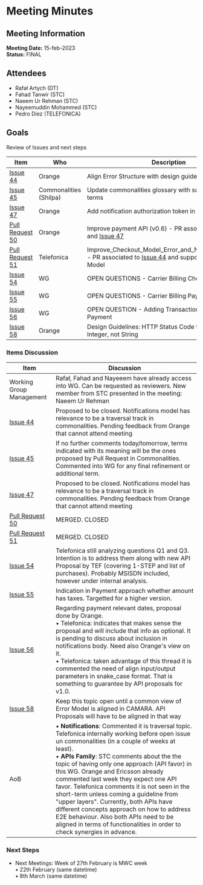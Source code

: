 # Meeting Minutes
## Meeting Information
**Meeting Date:** 15-feb-2023<br/>
**Status:** FINAL

## Attendees
- Rafał Artych (DT)
- Fahad Tanwir (STC)
- Naeem Ur Rehman (STC)
- Nayeemuddin Mohammed (STC)
- Pedro Díez (TELEFONICA)


## Goals
Review of Issues and next steps</br>


Item | Who | Description
---- | ---- | ----
[Issue 44](https://github.com/camaraproject/CarrierBillingCheckOut/issues/44) | Orange | Align Error Structure with design guideline
[Issue 45](https://github.com/camaraproject/CarrierBillingCheckOut/issues/45) | Commonalities (Shilpa) | Update commonalities glossary with subproject relevant terms 
[Issue 47](https://github.com/camaraproject/CarrierBillingCheckOut/issues/47) | Orange | Add notification authorization token in POST Request
[Pull Request 50](https://github.com/camaraproject/CarrierBillingCheckOut/pull/50) | Orange | Improve payment API (v0.6) - PR associated to [Issue 44](https://github.com/camaraproject/CarrierBillingCheckOut/issues/44) and [Issue 47](https://github.com/camaraproject/CarrierBillingCheckOut/issues/47) 
[Pull Request 51](https://github.com/camaraproject/CarrierBillingCheckOut/pull/51) | Telefonica | Improve_Checkout_Model_Error_and_Notifications_(v0.6) - PR associated to [Issue 44](https://github.com/camaraproject/CarrierBillingCheckOut/issues/44) and support for Notifications Model
[Issue 54](https://github.com/camaraproject/CarrierBillingCheckOut/issues/54) | WG | OPEN QUESTIONS - Carrier Billing Checkout Proposal
[Issue 55](https://github.com/camaraproject/CarrierBillingCheckOut/issues/55) | WG | OPEN QUESTIONS - Carrier Billing Payment Proposal
[Issue 56](https://github.com/camaraproject/CarrierBillingCheckOut/issues/56) | WG | OPEN QUESTION - Adding Transaction time for a Payment
[Issue 58](https://github.com/camaraproject/CarrierBillingCheckOut/issues/58) | Orange | Design Guidelines: HTTP Status Code type should be Integer, not String


### Items Discussion

Item | Discussion
---- | ---- 
Working Group Management | Rafał, Fahad and Nayeeem have already access into WG. Can be requested as reviewers. New member from STC presented in the meeting: Naeem Ur Rehman 
[Issue 44](https://github.com/camaraproject/CarrierBillingCheckOut/issues/44) | Proposed to be closed. Notifications model has relevance to be a traversal track in commonalities. Pending feedback from Orange that cannot attend meeting
[Issue 45](https://github.com/camaraproject/CarrierBillingCheckOut/issues/45) | If no further comments today/tomorrow, terms indicated with its meaning will be the ones proposed by Pull Request in Commonalities. Commented into WG for any final refinement or additional term.
[Issue 47](https://github.com/camaraproject/CarrierBillingCheckOut/issues/47) | Proposed to be closed. Notifications model has relevance to be a traversal track in commonalities. Pending feedback from Orange that cannot attend meeting
[Pull Request 50](https://github.com/camaraproject/CarrierBillingCheckOut/pull/50) | MERGED. CLOSED
[Pull Request 51](https://github.com/camaraproject/CarrierBillingCheckOut/pull/51) | MERGED. CLOSED
[Issue 54](https://github.com/camaraproject/CarrierBillingCheckOut/issues/54) | Telefonica still analyzing questions Q1 and Q3. Intention is to address them along with new API Proposal by TEF (covering 1-STEP and list of purchases). Probably MSISDN included, however under internal analysis.
[Issue 55](https://github.com/camaraproject/CarrierBillingCheckOut/issues/55) | Indication in Payment approach whether amount has taxes. Targetted for a higher version.
[Issue 56](https://github.com/camaraproject/CarrierBillingCheckOut/issues/56) | Regarding payment relevant dates, proposal done by Orange. <br/> • Telefonica: indicates that makes sense the proposal and will include that info as optional. It is pending to discuss about inclusion in notifications body. Need also Orange's view on it. <br/> • Telefonica: taken advantage of this thread it is commented the need of align input/output parameters in snake_case format. That is something to guarantee by API proposals for v1.0.
[Issue 58](https://github.com/camaraproject/CarrierBillingCheckOut/issues/58) | Keep this topic open until a common view of Error Model is aligned in CAMARA. API Proposals will have to be aligned in that way
AoB | • **Notifications**: Commented it is traversal topic. Telefonica internally working before open issue un commonalities (in a couple of weeks at least). <br/> • **APIs Family**: STC comments about the the topic of having only one approach (API favor) in this WG. Orange and Ericsson already commented last week they expect one API favor. Telefonica comments it is not seen in the short-term unless coming a guideline from "upper layers". Currently, both APIs have different concepts approach on how to address E2E behaviour. Also both APIs need to be aligned in terms of functionalities in order to check synergies in advance.


### Next Steps
- Next Meetings: Week of 27th February is MWC week<br/>
  • 22th February (same datetime)<br/>
  • 8th March (same datetime)<br/>
